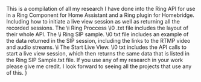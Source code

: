This is a compilation of all my research I have done into the Ring API for use in a Ring Component for Home Assistant and a Ring plugin for Homebridge. Including how to initiate a live view session as well as returning all the recorded sessions. The 
\i Ring Proccess
\i0 .txt file includes the layout of their whole API. The 
\i Ring SIP sample.
\i0 txt file includes an example of the data returned in the SIP session, including the links to the RTMP video and audio streams. 
\i The Start Live View.
\i0 txt includes the API calls to start a live view session, which then returns the same data that is listed in the Ring SIP Sample.txt file. If you use any of my research in your work please give me credit. I look forward to seeing all the projects that use any of this. }
